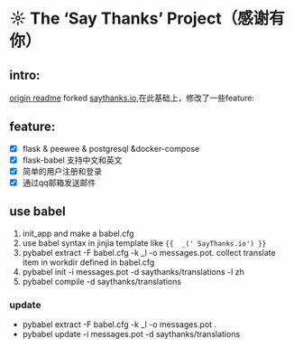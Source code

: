 # ☼  The ‘Say Thanks’ Project（感谢有你）

## intro:

[origin readme](/readme_base.md)
forked [saythanks.io](https://github.com/kennethreitz/saythanks.io),在此基础上，修改了一些feature:

## feature:

- [x] flask & peewee & postgresql &docker-compose
- [x] flask-babel 支持中文和英文
- [x] 简单的用户注册和登录
- [x] 通过qq邮箱发送邮件

## use babel

1. init_app and  make a babel.cfg
2. use babel syntax in jinjia template like `{{  _(' SayThanks.io') }}`
3. pybabel extract -F babel.cfg -k _l -o messages.pot.
collect translate item in workdir defined in babel.cfg
4. pybabel init -i messages.pot -d saythanks/translations -l zh
5. pybabel compile -d saythanks/translations

### update

- pybabel extract -F babel.cfg -k _l -o messages.pot .
- pybabel update -i messages.pot -d saythanks/translations

